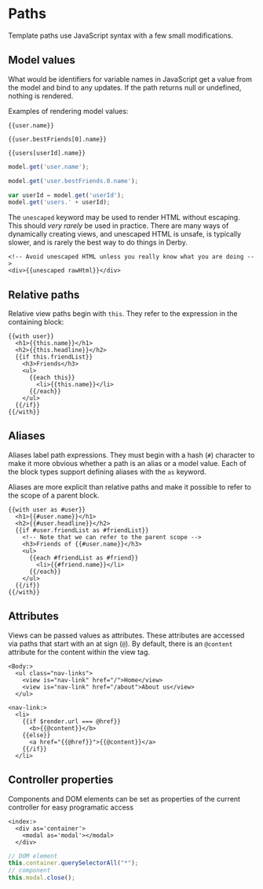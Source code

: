 # Paths

Template paths use JavaScript syntax with a few small modifications.

## Model values

What would be identifiers for variable names in JavaScript get a value from the model and bind to any updates. If the path returns null or undefined, nothing is rendered.

Examples of rendering model values:

```derby
{{user.name}}

{{user.bestFriends[0].name}}

{{users[userId].name}}
```

```js
model.get('user.name');

model.get('user.bestFriends.0.name');

var userId = model.get('userId');
model.get('users.' + userId);
```

The `unescaped` keyword may be used to render HTML without escaping. This should *very rarely* be used in practice. There are many ways of dynamically creating views, and unescaped HTML is unsafe, is typically slower, and is rarely the best way to do things in Derby.

```derby
<!-- Avoid unescaped HTML unless you really know what you are doing -->
<div>{{unescaped rawHtml}}</div>
```

## Relative paths

Relative view paths begin with `this`. They refer to the expression in the containing block:

```derby
{{with user}}
  <h1>{{this.name}}</h1>
  <h2>{{this.headline}}</h2>
  {{if this.friendList}}
    <h3>Friends</h3>
    <ul>
      {{each this}}
        <li>{{this.name}}</li>
      {{/each}}
    </ul>
  {{/if}}
{{/with}}
```

## Aliases

Aliases label path expressions. They must begin with a hash (`#`) character to make it more obvious whether a path is an alias or a model value. Each of the block types support defining aliases with the `as` keyword.

Aliases are more explicit than relative paths and make it possible to refer to the scope of a parent block.

```derby
{{with user as #user}}
  <h1>{{#user.name}}</h1>
  <h2>{{#user.headline}}</h2>
  {{if #user.friendList as #friendList}}
    <!-- Note that we can refer to the parent scope -->
    <h3>Friends of {{#user.name}}</h3>
    <ul>
      {{each #friendList as #friend}}
        <li>{{#friend.name}}</li>
      {{/each}}
    </ul>
  {{/if}}
{{/with}}
```

## Attributes

Views can be passed values as attributes. These attributes are accessed via paths that start with an at sign (`@`). By default, there is an `@content`
attribute for the content within the view tag.

```derby
<Body:>
  <ul class="nav-links">
    <view is="nav-link" href="/">Home</view>
    <view is="nav-link" href="/about">About us</view>
  </ul>

<nav-link:>
  <li>
    {{if $render.url === @href}}
      <b>{{@content}}</b>
    {{else}}
      <a href="{{@href}}">{{@content}}</a>
    {{/if}}
  </li>
```

## Controller properties

Components and DOM elements can be set as properties of the current controller for easy programatic access

```derby
<index:>
  <div as='container'>
    <modal as='modal'></modal>
  </div>
```

```js
// DOM element
this.container.querySelectorAll("*");
// component
this.modal.close();
```
